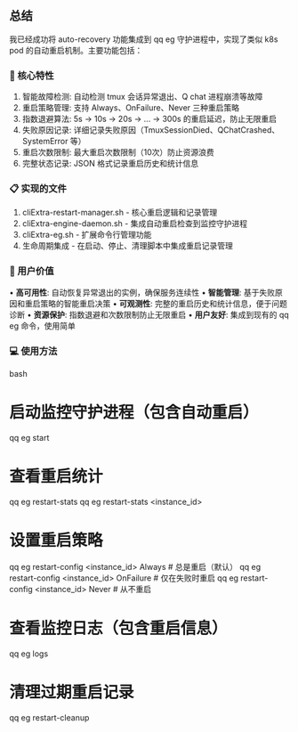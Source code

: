 
## 总结

我已经成功将 auto-recovery 功能集成到 qq eg 守护进程中，实现了类似 k8s pod 的自动重启机制。主要功能包括：

### 🔄 核心特性
1. 智能故障检测: 自动检测 tmux 会话异常退出、Q chat 进程崩溃等故障
2. 重启策略管理: 支持 Always、OnFailure、Never 三种重启策略
3. 指数退避算法: 5s → 10s → 20s → ... → 300s 的重启延迟，防止无限重启
4. 失败原因记录: 详细记录失败原因（TmuxSessionDied、QChatCrashed、SystemError 等）
5. 重启次数限制: 最大重启次数限制（10次）防止资源浪费
6. 完整状态记录: JSON 格式记录重启历史和统计信息

### 📋 实现的文件
1. cliExtra-restart-manager.sh - 核心重启逻辑和记录管理
2. cliExtra-engine-daemon.sh - 集成自动重启检查到监控守护进程
3. cliExtra-eg.sh - 扩展命令行管理功能
4. 生命周期集成 - 在启动、停止、清理脚本中集成重启记录管理

### 🎯 用户价值
• **高可用性**: 自动恢复异常退出的实例，确保服务连续性
• **智能管理**: 基于失败原因和重启策略的智能重启决策
• **可观测性**: 完整的重启历史和统计信息，便于问题诊断
• **资源保护**: 指数退避和次数限制防止无限重启
• **用户友好**: 集成到现有的 qq eg 命令，使用简单

### 💻 使用方法
bash
# 启动监控守护进程（包含自动重启）
qq eg start

# 查看重启统计
qq eg restart-stats
qq eg restart-stats <instance_id>

# 设置重启策略
qq eg restart-config <instance_id> Always     # 总是重启（默认）
qq eg restart-config <instance_id> OnFailure  # 仅在失败时重启
qq eg restart-config <instance_id> Never      # 从不重启

# 查看监控日志（包含重启信息）
qq eg logs

# 清理过期重启记录
qq eg restart-cleanup
